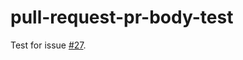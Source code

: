# pull-request-pr-body-test

Test for issue [#27](https://github.com/repo-sync/pull-request/issues/27).
